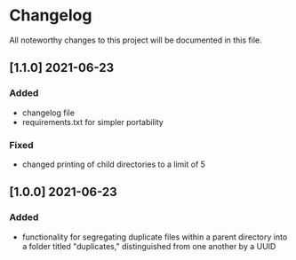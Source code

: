 # Changelog

All noteworthy changes to this project will be documented in this file.

## [1.1.0] 2021-06-23

### Added

- changelog file
- requirements.txt for simpler portability

### Fixed

- changed printing of child directories to a limit of 5

## [1.0.0] 2021-06-23

### Added

- functionality for segregating duplicate files within a parent directory into a folder titled "duplicates," distinguished from one another by a UUID